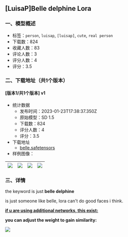 ## [LuisaP]Belle delphine Lora 
### 一、模型概述

- 标签：`person`, `luisap`, `[luisap]`, `cute`, `real person`
- 下载数：824
- 收藏人数：83
- 评论人数：3
- 评分人数：4
- 评分：3.5

### 二、下载地址（共1个版本）

#### [版本1/共1个版本] v1

- 统计数据
  - 发布时间：2023-01-23T17:38:37.350Z
  - 原始模型：SD 1.5
  - 下载数：824
  - 评分人数：4
  - 评分：3.5
- 下载地址
  - [belle.safetensors](https://civitai.com/api/download/models/5920)
- 样例图像：

| <img src="https://image.civitai.com/xG1nkqKTMzGDvpLrqFT7WA/957830c6-90f7-46da-a5e6-6b786e674800/width=450/49912.jpeg" /> | <img src="https://image.civitai.com/xG1nkqKTMzGDvpLrqFT7WA/5d9e2212-fb70-438c-69ea-ffc23a42a100/width=450/49906.jpeg" /> | <img src="https://image.civitai.com/xG1nkqKTMzGDvpLrqFT7WA/c625139d-2556-4e33-7f3c-7eb85dd55300/width=450/49911.jpeg" /> | <img src="https://image.civitai.com/xG1nkqKTMzGDvpLrqFT7WA/b00ebd95-fc46-4899-5f66-74c8ec8fad00/width=450/49910.jpeg" /> |
| ---- | ---- | ---- | ---- |


### 三、详情
<p>the keyword is just <strong>belle delphine</strong></p><p>is just someone like belle, lora can't do good faces i think.</p><p><strong><u>if u are using additional networks, this exist:</u></strong></p><p><strong>you can adjust the weight to gain similarity:</strong></p><img src="https://imagecache.civitai.com/xG1nkqKTMzGDvpLrqFT7WA/84dd5687-a95e-402d-74df-2fabf61d4c00/width=525" />